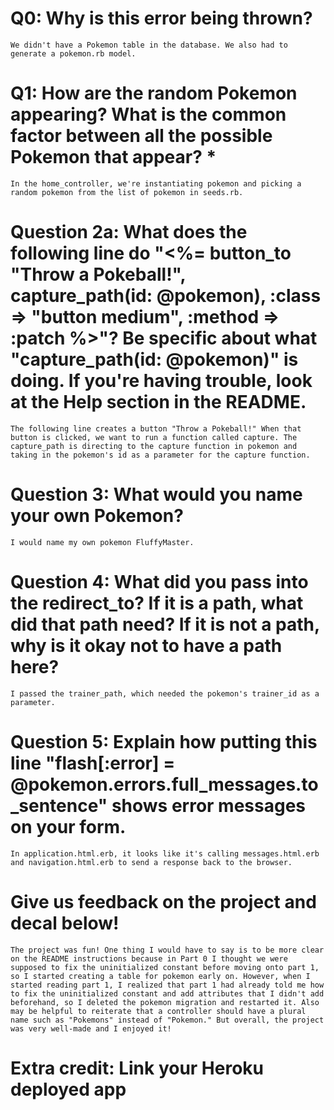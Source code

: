 # Q0: Why is this error being thrown?

	We didn't have a Pokemon table in the database. We also had to generate a pokemon.rb model. 

# Q1: How are the random Pokemon appearing? What is the common factor between all the possible Pokemon that appear? *

	In the home_controller, we're instantiating pokemon and picking a random pokemon from the list of pokemon in seeds.rb. 

# Question 2a: What does the following line do "<%= button_to "Throw a Pokeball!", capture_path(id: @pokemon), :class => "button medium", :method => :patch %>"? Be specific about what "capture_path(id: @pokemon)" is doing. If you're having trouble, look at the Help section in the README.

	The following line creates a button "Throw a Pokeball!" When that button is clicked, we want to run a function called capture. The capture_path is directing to the capture function in pokemon and taking in the pokemon's id as a parameter for the capture function. 

# Question 3: What would you name your own Pokemon?

	I would name my own pokemon FluffyMaster. 

# Question 4: What did you pass into the redirect_to? If it is a path, what did that path need? If it is not a path, why is it okay not to have a path here?

	I passed the trainer_path, which needed the pokemon's trainer_id as a parameter.

# Question 5: Explain how putting this line "flash[:error] = @pokemon.errors.full_messages.to_sentence" shows error messages on your form.

	In application.html.erb, it looks like it's calling messages.html.erb and navigation.html.erb to send a response back to the browser.

# Give us feedback on the project and decal below!

	The project was fun! One thing I would have to say is to be more clear on the README instructions because in Part 0 I thought we were supposed to fix the uninitialized constant before moving onto part 1, so I started creating a table for pokemon early on. However, when I started reading part 1, I realized that part 1 had already told me how to fix the uninitialized constant and add attributes that I didn't add beforehand, so I deleted the pokemon migration and restarted it. Also may be helpful to reiterate that a controller should have a plural name such as "Pokemons" instead of "Pokemon." But overall, the project was very well-made and I enjoyed it! 

# Extra credit: Link your Heroku deployed app
